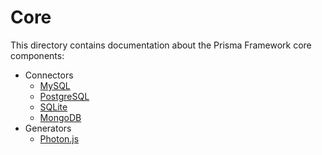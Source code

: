 # Core

This directory contains documentation about the Prisma Framework core components:

- Connectors
  - [MySQL](./connectors/mysql.md)
  - [PostgreSQL](./connectors/postgresql.md)
  - [SQLite](./connectors/sqlite.md)
  - [MongoDB](./connectors/mongo.md)
- Generators
  - [Photon.js](./generators/photonjs.md)